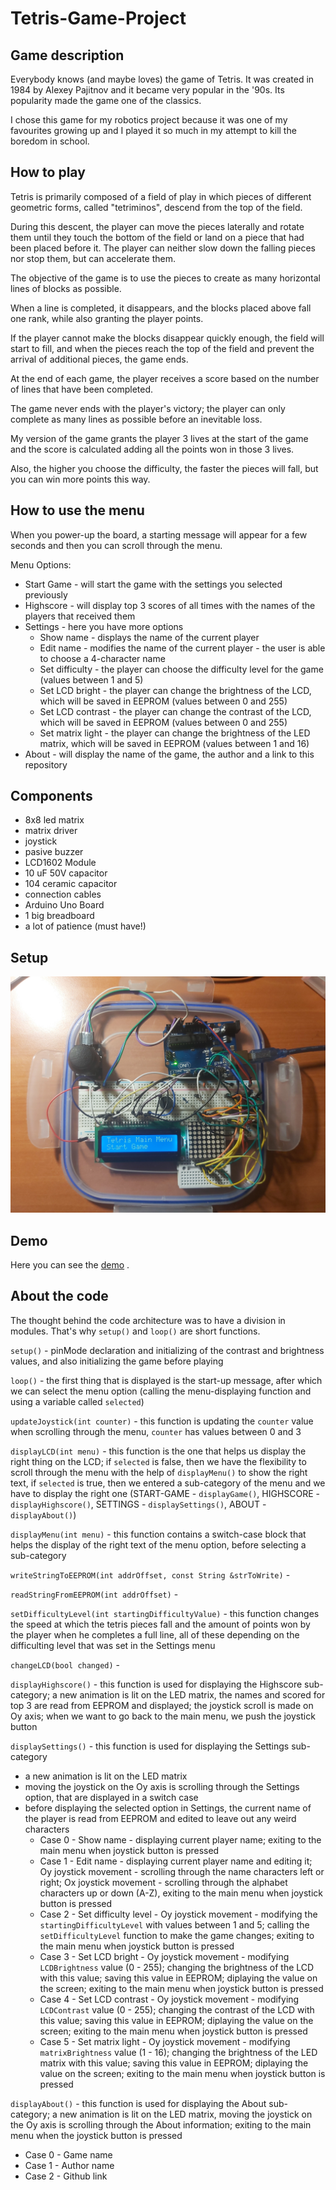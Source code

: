 # Tetris-Game-Project

## Game description

Everybody knows (and maybe loves) the game of Tetris. It was created in 1984 by Alexey Pajitnov and it became very popular in the '90s. 
Its popularity made the game one of the classics.

I chose this game for my robotics project because it was one of my favourites growing up and I played it so much in my attempt to kill the boredom in school.

## How to play

Tetris is primarily composed of a field of play in which pieces of different geometric forms, called "tetriminos", descend from the top of the field. 

During this descent, the player can move the pieces laterally and rotate them until they touch the bottom of the field or land on a piece that had been placed before it. The player can neither slow down the falling pieces nor stop them, but can accelerate them. 

The objective of the game is to use the pieces to create as many horizontal lines of blocks as possible. 

When a line is completed, it disappears, and the blocks placed above fall one rank, while also granting the player points. 

If the player cannot make the blocks disappear quickly enough, the field will start to fill, and when the pieces reach the top of the field and prevent the arrival of additional pieces, the game ends.

At the end of each game, the player receives a score based on the number of lines that have been completed.

The game never ends with the player's victory; the player can only complete as many lines as possible before an inevitable loss.

My version of the game grants the player 3 lives at the start of the game and the score is calculated adding all the points won in those 3 lives.

Also, the higher you choose the difficulty, the faster the pieces will fall, but you can win more points this way.

## How to use the menu

When you power-up the board, a starting message will appear for a few seconds and then you can scroll through the menu.

Menu Options: 

* Start Game - will start the game with the settings you selected previously
* Highscore - will display top 3 scores of all times with the names of the players that received them
* Settings - here you have more options 
  - Show name - displays the name of the current player
  - Edit name - modifies the name of the current player - the user is able to choose a 4-character name 
  - Set difficulty - the player can choose the difficulty level for the game (values between 1 and 5)
  - Set LCD bright - the player can change the brightness of the LCD, which will be saved in EEPROM (values between 0 and 255)
  - Set LCD contrast - the player can change the contrast of the LCD, which will be saved in EEPROM (values between 0 and 255)
  - Set matrix light - the player can change the brightness of the LED matrix, which will be saved in EEPROM (values between 1 and 16)
* About - will display the name of the game, the author and a link to this repository


## Components

* 8x8 led matrix
* matrix driver
* joystick
* pasive buzzer
* LCD1602 Module
* 10 uF 50V capacitor
* 104 ceramic capacitor
* connection cables
* Arduino Uno Board
* 1 big breadboard
* a lot of patience (must have!)

## Setup

![setup](https://github.com/alexandraburu23/Tetris-Game-Project/blob/main/setup.jpg)

## Demo

Here you can see the [demo](https://drive.google.com/file/d/1FP7AEnCBzxuFjnsAiDPh-IIQVWkuzQiu/view?usp=drivesdk) .

## About the code

The thought behind the code architecture was to have a division in modules. That's why ```setup()``` and ```loop()``` are short functions.

```setup()``` - pinMode declaration and initializing of the contrast and brightness values, and also initializing the game before playing

```loop()``` - the first thing that is displayed is the start-up message, after which we can select the menu option (calling the menu-displaying function and using a variable called ```selected```)

```updateJoystick(int counter)``` - this function is updating the ```counter``` value when scrolling through the menu, ```counter``` has values between 0 and 3

```displayLCD(int menu)``` - this function is the one that helps us display the right thing on the LCD; if ```selected``` is false, then we have the flexibility to scroll through the menu with the help of ```displayMenu()``` to show the right text, if ```selected``` is true, then we entered a sub-category of the menu and we have to display the right one (START-GAME - ```displayGame()```, HIGHSCORE - ```displayHighscore()```, SETTINGS - ```displaySettings()```, ABOUT - ```displayAbout()```)

```displayMenu(int menu)``` - this function contains a switch-case block that helps the display of the right text of the menu option, before selecting a sub-category

```writeStringToEEPROM(int addrOffset, const String &strToWrite)``` - 

```readStringFromEEPROM(int addrOffset)``` - 

```setDifficultyLevel(int startingDifficultyValue)``` - this function changes the speed at which the tetris pieces fall and the amount of points won by the player when he completes a full line, all of these depending on the difficulting level that was set in the Settings menu

```changeLCD(bool changed)``` - 

```displayHighscore()``` - this function is used for displaying the Highscore sub-category; a new animation is lit on the LED matrix, the names and scored for top 3 are read from EEPROM and displayed; the joystick scroll is made on Oy axis; when we want to go back to the main menu, we push the joystick button

```displaySettings()``` - this function is used for displaying the Settings sub-category 
  - a new animation is lit on the LED matrix
  - moving the joystick on the Oy axis is scrolling through the Settings option, that are displayed in a switch case
  - before displaying the selected option in Settings, the current name of the player is read from EEPROM and edited to leave out any weird characters
    - Case 0 - Show name - displaying current player name; exiting to the main menu when joystick button is pressed
    - Case 1 - Edit name - displaying current player name and editing it; Oy joystick movement - scrolling through the name characters left or right; Ox joystick movement - scrolling through the alphabet characters up or down (A-Z), exiting to the main menu when joystick button is pressed
    - Case 2 - Set difficulty level - Oy joystick movement - modifying the ```startingDifficultyLevel``` with values between 1 and 5; calling the ```setDifficultyLevel``` function to make the game changes; exiting to the main menu when joystick button is pressed
    - Case 3 - Set LCD bright - Oy joystick movement - modifying ```LCDBrightness``` value (0 - 255); changing the brightness of the LCD with this value; saving this value in EEPROM; diplaying the value on the screen; exiting to the main menu when joystick button is pressed
    - Case 4 - Set LCD contrast - Oy joystick movement - modifying ```LCDContrast``` value (0 - 255); changing the contrast of the LCD with this value; saving this value in EEPROM; diplaying the value on the screen; exiting to the main menu when joystick button is pressed
    - Case 5 - Set matrix light - Oy joystick movement - modifying ```matrixBrightness``` value (1 - 16); changing the brightness of the LED matrix with this value; saving this value in EEPROM; diplaying the value on the screen; exiting to the main menu when joystick button is pressed
 
```displayAbout()``` - this function is used for displaying the About sub-category; a new animation is lit on the LED matrix, moving the joystick on the Oy axis is scrolling through the About information; exiting to the main menu when the joystick button is pressed
  - Case 0 - Game name 
  - Case 1 - Author name
  - Case 2 - Github link
